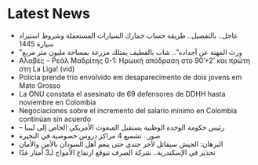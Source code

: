 # Latest News
-  عاجل.. بالتفصيل.. طريقة حساب جمارك السيارات المستعملة وشروط استيراد سيارة 1445
-  "ورث المهنة عن أجداده".. شاب بالقطيف يمتلك مزرعة بمساحة مليون متر مربع
-  Αλαβές – Ρεάλ Μαδρίτης 0-1: Ηρωική απόδραση στο 90’+2’ και πρώτη στη La Liga! (vid)
-  Polícia prende trio envolvido em desaparecimento de dois jovens em Mato Grosso
-  La ONU constata el asesinato de 69 defensores de DDHH hasta noviembre en Colombia
-  Negociaciones sobre el incremento del salario mínimo en Colombia continúan sin acuerdo
-  – رئيس حكومة الوحدة الوطنية يستقبل المبعوث الأمريكي الخاص إلى ليبيا
-  صور.. تشميع 4 مراكز دروس خصوصية في البحيرة
-  البرهان: الجيش سيقاتل لآخر جندي حتى ينعم أهل السودان بالأمن والأمان
-  تحذير في الإسكندرية.. شركة الصرف تتوقع ارتفاع الأمواج لـ3 أمتار غدًا

